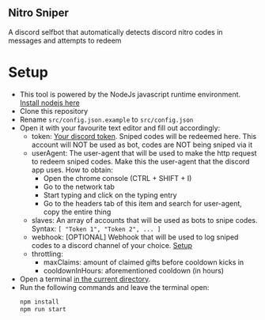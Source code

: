 ## Nitro Sniper

A discord selfbot that automatically detects discord nitro codes in messages and attempts to redeem

# Setup

-   This tool is powered by the NodeJs javascript runtime environment. [Install nodejs here](https://nodejs.org/en/download/)
-   Clone this repository
-   Rename `src/config.json.example` to `src/config.json`
-   Open it with your favourite text editor and fill out accordingly:
    -   token: [Your discord token](https://github.com/Tyrrrz/DiscordChatExporter/wiki/Obtaining-Token-and-Channel-IDs#how-to-get-a-user-token 'How to get discord token').
        Sniped codes will be redeemed here. This account will NOT be used as bot, codes are NOT being sniped via it
    -   userAgent: The user-agent that will be used to make the http request to redeem sniped codes. Make this the user-agent that the discord app uses. How to obtain:
        -   Open the chrome console (CTRL + SHIFT + I)
        -   Go to the network tab
        -   Start typing and click on the typing entry
        -   Go to the headers tab of this item and search for user-agent, copy the entire thing
    -   slaves: An array of accounts that will be used as bots to snipe codes. Syntax: `[ "Token 1", "Token 2", ... ]`
    -   webhook: [OPTIONAL] Webhook that will be used to log sniped codes to a discord channel of your choice. [Setup](https://support.discord.com/hc/en-us/articles/228383668-Intro-to-Webhooks)
    -   throttling:
        -   maxClaims: amount of claimed gifts before cooldown kicks in
        -   cooldownInHours: aforementioned cooldown (in hours)
-   Open a terminal [in the current directory](https://www.groovypost.com/howto/open-command-window-terminal-window-specific-folder-windows-mac-linux/).
-   Run the following commands and leave the terminal open:
    ```bash
    npm install
    npm run start
    ```
